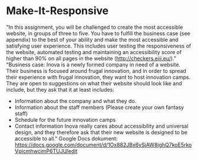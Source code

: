 # Make-It-Responsive
"In this assignment, you will be challenged to create the most accessible website, in groups of three to five. You have to fulfill the business case (see appendix) to the best of your ability and make the most accessible and satisfying user experience. This includes user testing the responsiveness of the website, automated testing and maintaining an accessibility score of higher than 90% on all pages in the website (http://checkers.eiii.eu/)."
"Business case:
Inova is a newly formed company in need of a website. Their business is focused around frugal innovation, and in order to spread their experience with frugal innovation, they want to host innovation camps. They are open to suggestions on what their website should look like and include, but they ask that it at least includes: 
-	Information about the company and what they do. 
-	Information about the staff members (Please create your own fantasy staff)
-	Schedule for the future innovation camps
-	Contact information
Inova really cares about accessibility and universal design, and they therefore ask that their new website is designed to be accessible to all."
Google Docs dokument: https://docs.google.com/document/d/1Ox882JBx6vSjAW8jghQ7koE5rkoVpicmhwcimP6TUJU/edit 
